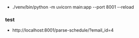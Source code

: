 - ./venv/bin/python -m uvicorn main:app --port 8001 --reload

### test

- http://localhost:8001/parse-schedule/?email_id=4
